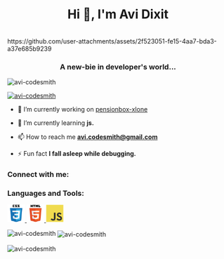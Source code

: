 <h1 align="center">Hi 👋, I'm Avi Dixit</h1>
<br>
https://github.com/user-attachments/assets/2f523051-fe15-4aa7-bda3-a37e685b9239
<br>
<h3 align="center">A new-bie in developer's world...</h3>

<p align="left"> <img src="https://komarev.com/ghpvc/?username=avi-codesmith&label=Profile%20views&color=0e75b6&style=flat" alt="avi-codesmith" /> </p>

<p align="left"> <a href="https://github.com/ryo-ma/github-profile-trophy"><img src="https://github-profile-trophy.vercel.app/?username=avi-codesmith" alt="avi-codesmith" /></a> </p>

- 🔭 I’m currently working on [pensionbox-xlone](https://pensionbox-xlone.netlify.app/)

- 🌱 I’m currently learning **js.**

- 📫 How to reach me **avi.codesmith@gmail.com**

- ⚡ Fun fact **I fall asleep while debugging.**

<h3 align="left">Connect with me:</h3>
<p align="left">
</p>

<h3 align="left">Languages and Tools:</h3>
<p align="left"> <a href="https://www.w3schools.com/css/" target="_blank" rel="noreferrer"> <img src="https://raw.githubusercontent.com/devicons/devicon/master/icons/css3/css3-original-wordmark.svg" alt="css3" width="40" height="40"/> </a> <a href="https://www.w3.org/html/" target="_blank" rel="noreferrer"> <img src="https://raw.githubusercontent.com/devicons/devicon/master/icons/html5/html5-original-wordmark.svg" alt="html5" width="40" height="40"/> </a> <a href="https://developer.mozilla.org/en-US/docs/Web/JavaScript" target="_blank" rel="noreferrer"> <img src="https://raw.githubusercontent.com/devicons/devicon/master/icons/javascript/javascript-original.svg" alt="javascript" width="40" height="40"/> </a> </p>

<p><img align="left" src="https://github-readme-stats.vercel.app/api/top-langs?username=avi-codesmith&show_icons=true&locale=en&layout=compact" alt="avi-codesmith" /></p>

<p>&nbsp;<img align="center" src="https://github-readme-stats.vercel.app/api?username=avi-codesmith&show_icons=true&locale=en" alt="avi-codesmith" /></p>

<p><img align="center" src="https://github-readme-streak-stats.herokuapp.com/?user=avi-codesmith&" alt="avi-codesmith" /></p>

